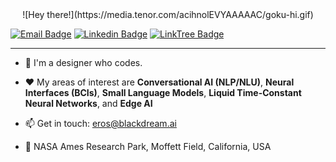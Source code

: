 <center>![Hey there!](https://media.tenor.com/acihnolEVYAAAAAC/goku-hi.gif)</center>
 
[![Email Badge](https://img.shields.io/badge/-Email-c14438?style=flat-square&logo=Gmail&logoColor=white&link=mailto:eros@theotherEros.com)](mailto:eros@theotherEros.com)
[![Linkedin Badge](https://img.shields.io/badge/-LinkedIn-blue?style=flat-square&logo=Linkedin&logoColor=white&link=https://www.linkedin.com/in/erosmarcello)](https://www.linkedin.com/in/erosmarcello/)
[![LinkTree Badge](https://img.shields.io/badge/Press-12100E?style=flat-square&logo=medium&logoColor=green&link=https://linktr.ee/erosmarcello/)](https://linktr.ee/erosmarcello/)

--- 

- 🧠 I'm a designer who codes.

- ❤️ My areas of interest are **Conversational AI (NLP/NLU)**, **Neural Interfaces (BCIs)**, **Small Language Models**, **Liquid Time-Constant Neural Networks**, and  **Edge AI** 
    
- 📫 Get in touch: [eros@blackdream.ai](mailto:eros@blackdream.ai)
    
- 📍 NASA Ames Research Park, Moffett Field, California, USA
